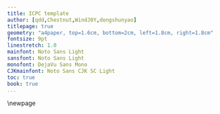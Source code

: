 ```yaml
---
title: ICPC template
author: [qdd,Chestnut,WindJ0Y,dongshunyao]
titlepage: true
geometry: "a4paper, top=1.6cm, bottom=2cm, left=1.8cm, right=1.8cm"
fontsize: 9pt
linestretch: 1.0
mainfont: Noto Sans Light
sansfont: Noto Sans Light
monofont: DejaVu Sans Mono
CJKmainfont: Noto Sans CJK SC Light
toc: true
book: true
...
```


\newpage
